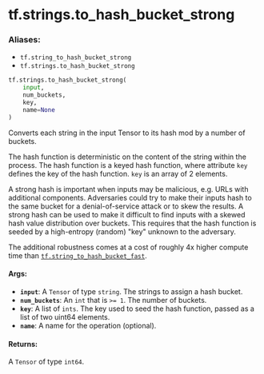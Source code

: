 <div itemscope itemtype="http://developers.google.com/ReferenceObject">
<meta itemprop="name" content="tf.strings.to_hash_bucket_strong" />
<meta itemprop="path" content="Stable" />
</div>

# tf.strings.to_hash_bucket_strong

### Aliases:

* `tf.string_to_hash_bucket_strong`
* `tf.strings.to_hash_bucket_strong`

``` python
tf.strings.to_hash_bucket_strong(
    input,
    num_buckets,
    key,
    name=None
)
```

Converts each string in the input Tensor to its hash mod by a number of buckets.

The hash function is deterministic on the content of the string within the
process. The hash function is a keyed hash function, where attribute `key`
defines the key of the hash function. `key` is an array of 2 elements.

A strong hash is important when inputs may be malicious, e.g. URLs with
additional components. Adversaries could try to make their inputs hash to the
same bucket for a denial-of-service attack or to skew the results. A strong
hash can be used to make it difficult to find inputs with a skewed hash value
distribution over buckets. This requires that the hash function is
seeded by a high-entropy (random) "key" unknown to the adversary.

The additional robustness comes at a cost of roughly 4x higher compute
time than <a href="../../tf/strings/to_hash_bucket_fast.md"><code>tf.string_to_hash_bucket_fast</code></a>.

#### Args:

* <b>`input`</b>: A `Tensor` of type `string`. The strings to assign a hash bucket.
* <b>`num_buckets`</b>: An `int` that is `>= 1`. The number of buckets.
* <b>`key`</b>: A list of `ints`.
    The key used to seed the hash function, passed as a list of two uint64
    elements.
* <b>`name`</b>: A name for the operation (optional).


#### Returns:

A `Tensor` of type `int64`.